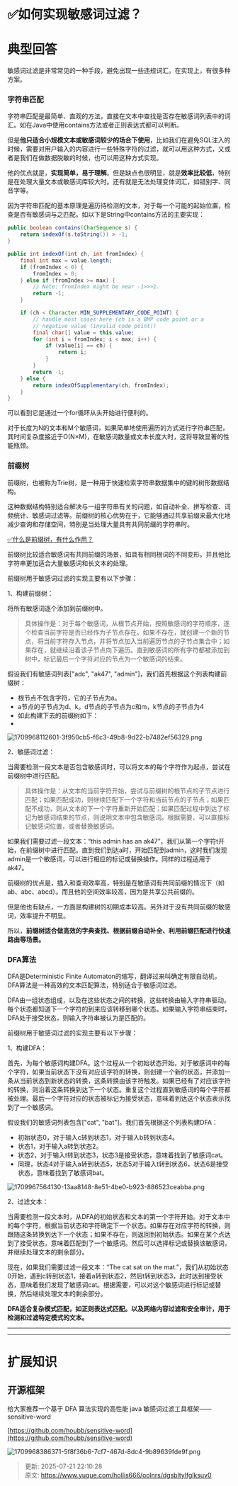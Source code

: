 # ✅如何实现敏感词过滤？

# 典型回答


敏感词过滤是非常常见的一种手段，避免出现一些违规词汇。在实现上，有很多种方案。



### 字符串匹配


字符串匹配是最简单、直观的方法，直接在文本中查找是否存在敏感词列表中的词汇。如在Java中使用contains方法或者正则表达式都可以判断。



但是**他只适合小规模文本或敏感词较少的场合下使用**，比如我们在避免SQL注入的时候，需要对用户输入的内容进行一些特殊字符的过滤，就可以用这种方式，又或者是我们在做数据脱敏的时候，也可以用这种方式实现。



他的优点就是，**实现简单，易于理解**。但是缺点也很明显，就是**效率比较低**，特别是在处理大量文本或敏感词库较大时。还有就是无法处理变体词汇，如错别字、同音字等。



因为字符串匹配的基本原理是遍历待检测的文本，对于每一个可能的起始位置，检查是否有敏感词与之匹配。如以下是String中contains方法的主要实现：

```java
public boolean contains(CharSequence s) {
    return indexOf(s.toString()) > -1;
}

public int indexOf(int ch, int fromIndex) {
    final int max = value.length;
    if (fromIndex < 0) {
        fromIndex = 0;
    } else if (fromIndex >= max) {
        // Note: fromIndex might be near -1>>>1.
        return -1;
    }

    if (ch < Character.MIN_SUPPLEMENTARY_CODE_POINT) {
        // handle most cases here (ch is a BMP code point or a
        // negative value (invalid code point))
        final char[] value = this.value;
        for (int i = fromIndex; i < max; i++) {
            if (value[i] == ch) {
                return i;
            }
        }
        return -1;
    } else {
        return indexOfSupplementary(ch, fromIndex);
    }
}

```



可以看到它是通过一个for循环从头开始进行便利的。



对于长度为N的文本和M个敏感词，如果简单地使用遍历的方式进行字符串匹配，其时间复杂度接近于O(N×M)，在敏感词数量或文本长度大时，这将导致显著的性能瓶颈。





### 前缀树


前缀树，也被称为Trie树，是一种用于快速检索字符串数据集中的键的树形数据结构。



这种数据结构特别适合解决与一组字符串有关的问题，如自动补全、拼写检查、词频统计、敏感词过滤等。前缀树的核心优势在于，它能够通过共享前缀来最大化地减少查询和存储空间，特别是当处理大量具有共同前缀的字符串时。



[✅什么是前缀树，有什么作用？](https://www.yuque.com/hollis666/oolnrs/waqku6qab64aow90)



前缀树比较适合敏感词有共同前缀的场景，如具有相同根词的不同变形。并且他比字符串更加适合大量敏感词和长文本的处理。



前缀树用于敏感词过滤的实现主要有以下步骤：



1、构建前缀树：



将所有敏感词逐个添加到前缀树中。



> 具体操作是：对于每个敏感词，从根节点开始，按照敏感词的字符顺序，逐个检查当前字符是否已经作为子节点存在。如果不存在，就创建一个新的节点，将当前字符存入节点，并将节点加入当前遍历节点的子节点集合中；如果存在，就继续沿着该子节点向下遍历。直到敏感词的所有字符都被添加到树中，标记最后一个字符对应的节点为一个敏感词的结束。
>



假设我们有敏感词列表["adc", "ak47", "admin"]，我们首先根据这个列表构建前缀树：

+ 根节点不包含字符，它的子节点为a。
+ a节点的子节点为d、k。d节点的子节点为c和m，k节点的子节点为4
+ 如此构建下去的前缀树如下：
+ 

![1709968112601-3f950cb5-f6c3-49b8-9d22-b7482ef56329.png](./img/0w--w1pWKtF3YL8F/1709968112601-3f950cb5-f6c3-49b8-9d22-b7482ef56329-334462.png)



2、敏感词过滤：



当需要检测一段文本是否包含敏感词时，可以将文本的每个字符作为起点，尝试在前缀树中进行匹配。



> 具体操作是：从文本的当前字符开始，尝试与前缀树的根节点的子节点进行匹配；如果匹配成功，则继续匹配下一个字符和当前节点的子节点；如果匹配不成功，则从文本的下一个字符重新开始匹配；如果匹配过程中到达了标记为敏感词结束的节点，则说明文本中包含敏感词。根据需要，可以直接标记敏感词位置，或者替换敏感词。
>



如果我们需要过滤一段文本：“this admin has an ak47”，我们从第一个字符t开始，在前缀树中进行匹配。直到我们到达a时，开始匹配到admin，这时我们发现admin是一个敏感词，可以进行相应的标记或替换操作。同样的过程适用于ak47。



前缀树的优点是，插入和查询效率高，特别是在敏感词有共同前缀的情况下（如ab、abc、abcd）。而且他的空间效率较高，因为是共享公共前缀的。

<font style="color:rgb(13, 13, 13);"></font>

但是他也有缺点，一方面是构建树的初期成本较高。另外对于没有共同前缀的敏感词，效率提升不明显。



所以，**前缀树适合做高效的字典查找、根据前缀自动补全、利用前缀匹配进行快速路由等场景。**



### DFA算法


DFA是Deterministic Finite Automaton的缩写，翻译过来叫确定有限自动机，DFA算法是一种高效的文本匹配算法，特别适合于敏感词过滤。



DFA由一组状态组成，以及在这些状态之间的转换，这些转换由输入字符串驱动。每个状态都知道下一个字符的到来应该转移到哪个状态。如果输入字符串结束时，DFA处于接受状态，则输入字符串被认为是匹配的。



前缀树用于敏感词过滤的实现主要有以下步骤：



1、构建DFA：

  
首先，为每个敏感词构建DFA。这个过程从一个初始状态开始，对于敏感词中的每个字符，如果当前状态下没有对应该字符的转换，则创建一个新的状态，并添加一条从当前状态到新状态的转换，这条转换由该字符触发。如果已经有了对应该字符的转换，则沿着这条转换到达下一个状态。重复这个过程直到敏感词的每个字符都被处理。最后一个字符对应的状态被标记为接受状态，意味着到达这个状态表示找到了一个敏感词。



假设我们的敏感词列表包含["cat", "bat"]。我们首先根据这个列表构建DFA：

+ 初始状态0，对于输入c转到状态1，对于输入b转到状态4。
+ 状态1，对于输入a转到状态2。
+ 状态2，对于输入t转到状态3，状态3是接受状态，意味着找到了敏感词cat。
+ 同理，状态4对于输入a转到状态5，状态5对于输入t转到状态6，状态6是接受状态，意味着找到了敏感词bat。



![1709967564130-13aa8148-8e51-4be0-b923-886523ceabba.png](./img/0w--w1pWKtF3YL8F/1709967564130-13aa8148-8e51-4be0-b923-886523ceabba-351762.png)



2、过滤文本：



当需要检测一段文本时，从DFA的初始状态和文本的第一个字符开始。对于文本中的每个字符，根据当前状态和字符确定下一个状态。如果存在对应字符的转换，则跟随这条转换到达下一个状态；如果不存在，则返回到初始状态。如果在某个点达到了接受状态，意味着匹配到了一个敏感词。然后可以选择标记或替换该敏感词，并继续处理文本的剩余部分。



现在，如果我们需要过滤一段文本：“The cat sat on the mat.”，我们从初始状态0开始，遇到c转到状态1，接着a转到状态2，然后t转到状态3，此时达到接受状态，意味着我们发现了敏感词cat。根据需要，可以对这个敏感词进行标记或替换，然后继续处理文本的剩余部分。



**DFA适合复杂模式匹配，如正则表达式匹配。以及网络内容过滤和安全审计，用于检测和过滤特定模式的文本。**

****

****

# 扩展知识


## 开源框架


给大家推荐一个基于 DFA 算法实现的高性能 java 敏感词过滤工具框架——sensitive-word  
 

<font style="color:rgb(31, 35, 40);"></font>

[https://github.com/houbb/sensitive-word](https://github.com/houbb/sensitive-word)



![1709968386371-5f8f36b6-7cf7-467d-8dc4-9b89639fde9f.png](./img/0w--w1pWKtF3YL8F/1709968386371-5f8f36b6-7cf7-467d-8dc4-9b89639fde9f-170650.png)



> 更新: 2025-07-21 22:10:28  
> 原文: <https://www.yuque.com/hollis666/oolnrs/dgsbltylfglksuv0>
